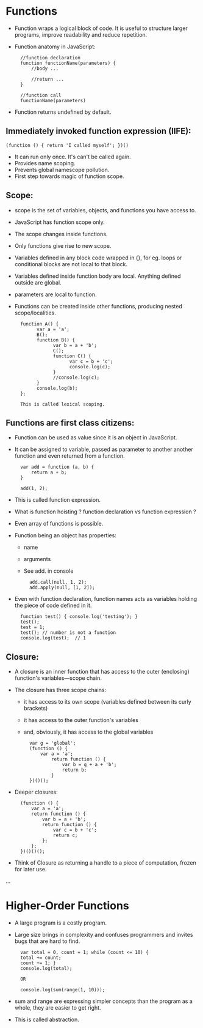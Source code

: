 Functions
=========

- Function wraps a logical block of code. It is useful to structure larger programs, improve readability and reduce repetition.
- Function anatomy in JavaScript:

		//function declaration
        function functionName(parameters) {
          	//body ...
        
          	//return ...	
        }
        
        //function call
        functionName(parameters)

- Function returns undefined by default.

## Immediately invoked function expression (IIFE):

	(function () { return 'I called myself'; })()

- It can run only once. It's can't be called again.
- Provides name scoping.
- Prevents global namescope pollution.
- First step towards magic of function scope.

## Scope:
- scope is the set of variables, objects, and functions you have access to.
- JavaScript has function scope only.
- The scope changes inside functions.
- Only functions give rise to new scope.
- Variables defined in any block code wrapped in {}, for eg. loops or conditional blocks are not local to that block.
- Variables defined inside function body are local. Anything defined outside are global.
- parameters are local to function.
- Functions can be created inside other functions, producing nested scope/localities.

        function A() {
	          var a = 'a';
	          B();
	          function B() {
		            var b = a + 'b';
		            C();
		            function C() {
			              var c = b + 'c';
			              console.log(c);
		            }
		            //console.log(c);
	          }
	          console.log(b);
        };
        
        This is called lexical scoping.
    		
	
## Functions are first class citizens:
- Function can be used as value since it is an object in JavaScript.
- It can be assigned to variable, passed as parameter to another another function and even returned from a function.

		var add = function (a, b) {
		  	return a + b;
		}
		
		add(1, 2);

- This is called function expression.
- What is function hoisting ? function declaration vs function expression ?
- Even array of functions is possible.
- Function being an object has properties:
	- name
	- arguments
	- See add. in console

			add.call(null, 1, 2);
			add.apply(null, [1, 2]);
			
- Even with function declaration, function names acts as variables holding the piece of code defined in it.
	 
		function test() { console.log('testing'); }
		test();
		test = 1;
		test();	// number is not a function
		console.log(test);	// 1
	


## Closure:
- A closure is an inner function that has access to the outer (enclosing) function's variables—scope chain.
- The closure has three scope chains: 
	- it has access to its own scope (variables defined between its curly brackets)
	- it has access to the outer function's variables
	- and, obviously, it has access to the global variables

			var g = 'global';
			(function () {
				var a = 'a';
					return function () {
						var b = g + a + 'b';
						return b;
					}
			})()();
	
	
- Deeper closures:
	
		(function () {
			var a = 'a';
			return function () {
				var b = a + 'b';
				return function () {
					var c = b + 'c';
					return c;
				};
			};
		})()()();

- Think of Closure as returning a handle to a piece of computation, frozen for later use.

...


Higher-Order Functions
======================

- A large program is a costly program.
- Large size brings in complexity and confuses programmers and invites bugs that are hard to find.

		var total = 0, count = 1; while (count <= 10) {
		total += count;
		count += 1; }
		console.log(total);
		
		OR
		
		console.log(sum(range(1, 10)));
	
	
- sum and range are expressing simpler concepts than the program as a whole, they are easier to get right.
- This is called abstraction.


